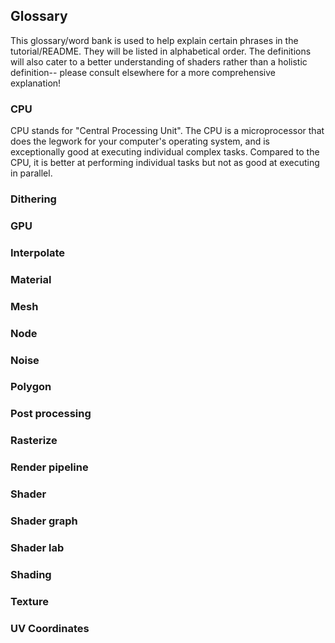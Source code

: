 ## Glossary
This glossary/word bank is used to help explain certain phrases in the tutorial/README. They will be listed in alphabetical order.
The definitions will also cater to a better understanding of shaders rather than a holistic definition-- please consult elsewhere for a more comprehensive explanation!

### CPU
CPU stands for "Central Processing Unit". The CPU is a microprocessor that does the legwork for your computer's operating system, and is exceptionally good at executing individual complex tasks. Compared to the CPU, it is better at performing individual tasks but not as good at executing in parallel.

### Dithering
### GPU
### Interpolate
### Material
### Mesh
### Node
### Noise
### Polygon
### Post processing
### Rasterize
### Render pipeline
### Shader
### Shader graph
### Shader lab
### Shading
### Texture
### UV Coordinates
